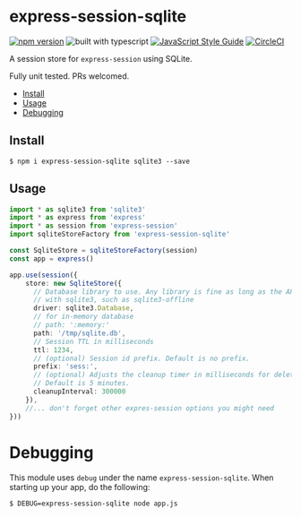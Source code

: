 # express-session-sqlite

[![npm version](https://badge.fury.io/js/express-session-sqlite.svg)](https://badge.fury.io/js/express-session-sqlite) ![built with typescript](https://camo.githubusercontent.com/92e9f7b1209bab9e3e9cd8cdf62f072a624da461/68747470733a2f2f666c61742e62616467656e2e6e65742f62616467652f4275696c74253230576974682f547970655363726970742f626c7565) [![JavaScript Style Guide](https://img.shields.io/badge/code_style-standard-brightgreen.svg)](https://standardjs.com)
 [![CircleCI](https://circleci.com/gh/theogravity/express-session-sqlite/tree/master.svg?style=svg)](https://circleci.com/gh/theogravity/express-session-sqlite/tree/master)

A session store for `express-session` using SQLite.

Fully unit tested. PRs welcomed.

<!-- TOC -->

- [Install](#install)
- [Usage](#usage)
- [Debugging](#debugging)

<!-- TOC END -->

## Install

`$ npm i express-session-sqlite sqlite3 --save`

## Usage

```typescript
import * as sqlite3 from 'sqlite3'
import * as express from 'express'
import * as session from 'express-session'
import sqliteStoreFactory from 'express-session-sqlite'

const SqliteStore = sqliteStoreFactory(session)
const app = express()

app.use(session({
    store: new SqliteStore({
      // Database library to use. Any library is fine as long as the API is compatible
      // with sqlite3, such as sqlite3-offline
      driver: sqlite3.Database,
      // for in-memory database
      // path: ':memory:'
      path: '/tmp/sqlite.db',
      // Session TTL in milliseconds
      ttl: 1234,
      // (optional) Session id prefix. Default is no prefix.
      prefix: 'sess:',
      // (optional) Adjusts the cleanup timer in milliseconds for deleting expired session rows.
      // Default is 5 minutes.
      cleanupInterval: 300000
    }),
    //... don't forget other expres-session options you might need
}))
```

# Debugging

This module uses `debug` under the name `express-session-sqlite`. When starting up your app, do the following:

`$ DEBUG=express-session-sqlite node app.js`
